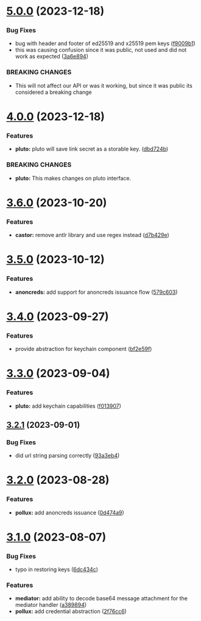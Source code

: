 # [5.0.0](https://github.com/input-output-hk/atala-prism-wallet-sdk-swift/compare/4.0.0...5.0.0) (2023-12-18)


### Bug Fixes

* bug with header and footer of ed25519 and x25519 pem keys ([f9009b1](https://github.com/input-output-hk/atala-prism-wallet-sdk-swift/commit/f9009b1288feac645d8708cbe4a393fd7c726112))
* this was causing confusion since it was public, not used and did not work as expected ([3a6e894](https://github.com/input-output-hk/atala-prism-wallet-sdk-swift/commit/3a6e8943f45448e1bf505c0972ebdfc715ba313e))


### BREAKING CHANGES

* This will not affect our API or was it working, but since it was public its considered a breaking change

# [4.0.0](https://github.com/input-output-hk/atala-prism-wallet-sdk-swift/compare/3.6.0...4.0.0) (2023-12-18)


### Features

* **pluto:** pluto will save link secret as a storable key. ([dbd724b](https://github.com/input-output-hk/atala-prism-wallet-sdk-swift/commit/dbd724bca43b09394fbf282716bcd3e73459377b))


### BREAKING CHANGES

* **pluto:** This makes changes on pluto interface.

# [3.6.0](https://github.com/input-output-hk/atala-prism-wallet-sdk-swift/compare/3.5.0...3.6.0) (2023-10-20)


### Features

* **castor:** remove antlr library and use regex instead ([d7b429e](https://github.com/input-output-hk/atala-prism-wallet-sdk-swift/commit/d7b429eb46657be56bb3cbf92423baa9f9189a1a))

# [3.5.0](https://github.com/input-output-hk/atala-prism-wallet-sdk-swift/compare/3.4.0...3.5.0) (2023-10-12)


### Features

* **anoncreds:** add support for anoncreds issuance flow ([579c603](https://github.com/input-output-hk/atala-prism-wallet-sdk-swift/commit/579c6030eefa2cf4f9690e512bb86e86927ba20a))

# [3.4.0](https://github.com/input-output-hk/atala-prism-wallet-sdk-swift/compare/3.3.0...3.4.0) (2023-09-27)


### Features

* provide abstraction for keychain component ([bf2e59f](https://github.com/input-output-hk/atala-prism-wallet-sdk-swift/commit/bf2e59f9403e3459260200419aefd87ea5355f28))

# [3.3.0](https://github.com/input-output-hk/atala-prism-wallet-sdk-swift/compare/3.2.1...3.3.0) (2023-09-04)


### Features

* **pluto:** add keychain capabilities ([f013907](https://github.com/input-output-hk/atala-prism-wallet-sdk-swift/commit/f0139077ee6ca0a131a0db3d26906ca390fc13a4))

## [3.2.1](https://github.com/input-output-hk/atala-prism-wallet-sdk-swift/compare/3.2.0...3.2.1) (2023-09-01)


### Bug Fixes

* did url string parsing correctly ([93a3eb4](https://github.com/input-output-hk/atala-prism-wallet-sdk-swift/commit/93a3eb4a5ddfedc46b2816e38a18f56fa5b551a7))

# [3.2.0](https://github.com/input-output-hk/atala-prism-wallet-sdk-swift/compare/3.1.0...3.2.0) (2023-08-28)


### Features

* **pollux:** add anoncreds issuance ([0d474a9](https://github.com/input-output-hk/atala-prism-wallet-sdk-swift/commit/0d474a9e5910fa8540f0e9915e96433add543364))

# [3.1.0](https://github.com/input-output-hk/atala-prism-wallet-sdk-swift/compare/3.0.0...3.1.0) (2023-08-07)


### Bug Fixes

* typo in restoring keys ([6dc434c](https://github.com/input-output-hk/atala-prism-wallet-sdk-swift/commit/6dc434ca316997e309c1f8250fb1c09161cc726e))


### Features

* **mediator:** add ability to decode base64 message attachment for the mediator handler ([a389894](https://github.com/input-output-hk/atala-prism-wallet-sdk-swift/commit/a389894b198af2ea0870cace35e868431ec1f4dc))
* **pollux:** add credential abstraction ([2f76cc6](https://github.com/input-output-hk/atala-prism-wallet-sdk-swift/commit/2f76cc611a8f5abc9137c328dd427e9fbc00c32f))
